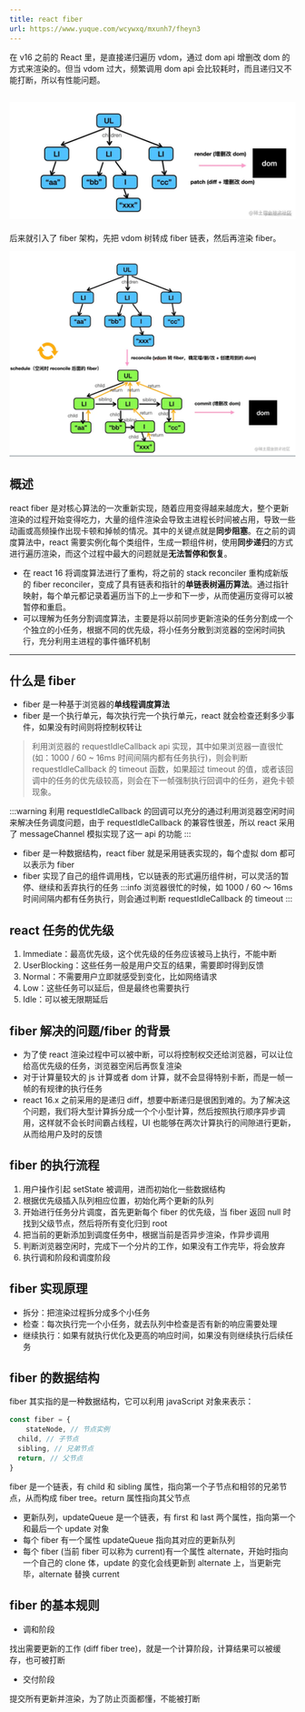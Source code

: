 ```yaml
---
title: react fiber
url: https://www.yuque.com/wcywxq/mxunh7/fheyn3
---
```


在 v16 之前的 React 里，是直接递归遍历 vdom，通过 dom api 增删改 dom 的方式来渲染的。但当 vdom 过大，频繁调用 dom api 会比较耗时，而且递归又不能打断，所以有性能问题。

<a name="POcFz"></a>

## ![image.png](../../assets/fheyn3/1647511348804-5a7c26da-9b6f-4357-beb4-affab3126a86.png)

后来就引入了 fiber 架构，先把 vdom 树转成 fiber 链表，然后再渲染 fiber。

![image.png](../../assets/fheyn3/1647511376273-b755b3ac-be47-4087-8724-a0d7780626e9.png) <a name="hkeRd"></a>

## 概述

react fiber 是对核心算法的一次重新实现，随着应用变得越来越庞大，整个更新渲染的过程开始变得吃力，大量的组件渲染会导致主进程长时间被占用，导致一些动画或高频操作出现卡顿和掉帧的情况。其中的关键点就是**同步阻塞**。在之前的调度算法中，react 需要实例化每个类组件，生成一颗组件树，使用**同步递归**的方式进行遍历渲染，而这个过程中最大的问题就是**无法暂停和恢复**。

- 在 react 16 将调度算法进行了重构，将之前的 stack reconciler 重构成新版的 fiber reconciler，变成了具有链表和指针的**单链表树遍历算法**。通过指针映射，每个单元都记录着遍历当下的上一步和下一步，从而使遍历变得可以被暂停和重启。
- 可以理解为任务分割调度算法，主要是将以前同步更新渲染的任务分割成一个个独立的小任务，根据不同的优先级，将小任务分散到浏览器的空闲时间执行，充分利用主进程的事件循环机制

***

<a name="WoocU"></a>

## 什么是 fiber

- fiber 是一种基于浏览器的**单线程调度算法**
- fiber 是一个执行单元，每次执行完一个执行单元，react 就会检查还剩多少事件，如果没有时间则将控制权转让

> 利用浏览器的 requestIdleCallback api 实现，其中如果浏览器一直很忙(如：1000 / 60 ~ 16ms 时间间隔内都有任务执行)，则会判断 requestIdleCallback 的 timeout 函数，如果超过 timeout 的值，或者该回调中的任务的优先级较高，则会在下一帧强制执行回调中的任务，避免卡顿现象。

:::warning
利用 requestIdleCallback 的回调可以充分的通过利用浏览器空闲时间来解决任务调度问题，由于 requestIdleCallback 的兼容性很差，所以 react 采用了 messageChannel 模拟实现了这一 api 的功能
:::

- fiber 是一种数据结构，react fiber 就是采用链表实现的，每个虚拟 dom 都可以表示为 fiber
- fiber 实现了自己的组件调用栈，它以链表的形式遍历组件树，可以灵活的暂停、继续和丢弃执行的任务
  :::info
  浏览器很忙的时候，如 1000 / 60 ～ 16ms 时间间隔内都有任务执行，则会通过判断 requestIdleCallback 的 timeout
  ::: <a name="XfUva"></a>

## react 任务的优先级

1. Immediate：最高优先级，这个优先级的任务应该被马上执行，不能中断
2. UserBlocking：这些任务一般是用户交互的结果，需要即时得到反馈
3. Normal：不需要用户立即就感受到变化，比如网络请求
4. Low：这些任务可以延后，但是最终也需要执行
5. Idle：可以被无限期延后 <a name="tX5RZ"></a>

## fiber 解决的问题/fiber 的背景

- 为了使 react 渲染过程中可以被中断，可以将控制权交还给浏览器，可以让位给高优先级的任务，浏览器空闲后再恢复渲染
- 对于计算量较大的 js 计算或者 dom 计算，就不会显得特别卡断，而是一帧一帧的有规律的执行任务
- react 16.x 之前采用的是递归 diff，想要中断递归是很困到难的。为了解决这个问题，我们将大型计算拆分成一个个小型计算，然后按照执行顺序异步调用，这样就不会长时间霸占线程，UI 也能够在两次计算执行的间隙进行更新，从而给用户及时的反馈 <a name="ebu4e"></a>

## fiber 的执行流程

1. 用户操作引起 setState 被调用，进而初始化一些数据结构
2. 根据优先级插入队列相应位置，初始化两个更新的队列
3. 开始进行任务分片调度，首先更新每个 fiber 的优先级，当 fiber 返回 null 时找到父级节点，然后将所有变化归到 root
4. 把当前的更新添加到调度任务中，根据当前是否异步渲染，作异步调用
5. 判断浏览器空闲时，完成下一个分片的工作，如果没有工作完毕，将会放弃
6. 执行调和阶段和调度阶段 <a name="FiAqV"></a>

## fiber 实现原理

- 拆分：把渲染过程拆分成多个小任务
- 检查：每次执行完一个小任务，就去队列中检查是否有新的响应需要处理
- 继续执行：如果有就执行优化及更高的响应时间，如果没有则继续执行后续任务 <a name="inxO8"></a>

## fiber 的数据结构

fiber 其实指的是一种数据结构，它可以利用 javaScript 对象来表示：

```javascript
const fiber = {
	stateNode, // 节点实例
  child, // 子节点
  sibling, // 兄弟节点
  return, // 父节点
}
```

fiber 是一个链表，有 child 和 sibling 属性，指向第一个子节点和相邻的兄弟节点，从而构成 fiber tree。return 属性指向其父节点

- 更新队列，updateQueue 是一个链表，有 first 和 last 两个属性，指向第一个和最后一个 update 对象
- 每个 fiber 有一个属性 updateQueue 指向其对应的更新队列
- 每个 fiber (当前 fiber 可以称为 current)有一个属性 alternate，开始时指向一个自己的 clone 体，update 的变化会线更新到 alternate 上，当更新完毕，alternate 替换 current <a name="z5p0p"></a>

## fiber 的基本规则

- 调和阶段

找出需要更新的工作 (diff fiber tree)，就是一个计算阶段，计算结果可以被缓存，也可被打断

- 交付阶段

提交所有更新并渲染，为了防止页面都懂，不能被打断
